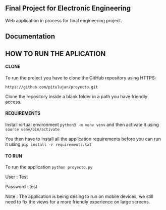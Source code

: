 ## Final Project for Electronic Engineering 

Web application in process for final engineering project.

## Documentation

## HOW TO RUN THE APLICATION

#### CLONE

To run the project you have to clone the GitHub repository using HTTPS:

``https://github.com/pitulujan/proyecto.git``


Clone the repository inside a blank folder in a path you have friendly access.

#### REQUIREMENTS

Install virtual environment `python3 -m venv venv` and then activate it using `source venv/bin/activate`

You then have to install all the application requirements before you can run it using `pip install -r requirements.txt`

#### TO RUN

To run the application `python proyecto.py` 

User : Test

Password : test

Note : The application is being desing to run on mobile devices, we still need to fix the views for a more friendly experience on large screens.

